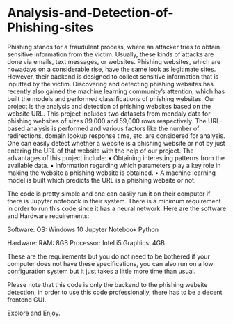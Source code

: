# Analysis-and-Detection-of-Phishing-sites

Phishing stands for a fraudulent process, where an attacker tries to obtain sensitive information from the victim. Usually, these kinds of attacks are done via emails, text messages, or websites. Phishing websites, which are nowadays on a considerable rise, have the same look as legitimate sites. However, their backend is designed to collect sensitive information that is inputted by the victim. Discovering and detecting phishing websites has recently also gained the machine learning community’s attention, which has built the models and performed classifications of phishing websites. Our project is the analysis and detection of phishing websites based on the website URL. This project includes two datasets from mendaly data for phishing websites of sizes 89,000 and 59,000 rows respectively. The URL-based analysis is performed and various factors like the number of redirections, domain lookup response time, etc. are considered for analysis. One can easily detect whether a website is a phishing website or not by just entering the URL of that website with the help of our project. The advantages of this project include: • Obtaining interesting patterns from the available data. • Information regarding which parameters play a key role in making the website a phishing website is obtained. • A machine learning model is built which predicts the URL is a phishing website or not.

The code is pretty simple and one can easily run it on their computer if there is Jupyter notebook in their system. There is a minimum requirement in order to run this code since it has a neural network. Here are the software and Hardware requirements:

Software: OS: Windows 10 Jupyter Notebook Python

Hardware: RAM: 8GB Processor: Intel i5 Graphics: 4GB

These are the requirements but you do not need to be bothered if your computer does not have these specifications, you can also run on a low configuration system but it just takes a little more time than usual.

Please note that this code is only the backend to the phishing website detection, in order to use this code professionally, there has to be a decent frontend GUI.

Explore and Enjoy.
